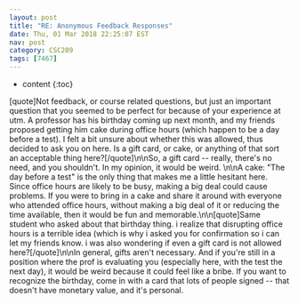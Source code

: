 ```yaml
---
layout: post
title: "RE: Anonymous Feedback Responses"
date: Thu, 01 Mar 2018 22:25:07 EST
nav: post
category: CSC209
tags: [7467]
---
```


* content
{:toc}

[quote]Not feedback, or course related questions, but just an important question that you seemed to be perfect for because of your experience at utm. A professor has his birthday coming up next month, and my friends proposed getting him cake during office hours (which happen to be a day before a test). I felt a bit unsure about whether this was allowed, thus decided to ask you on here. Is a gift card, or cake, or anything of that sort an acceptable thing here?[/quote]\n\nSo, a gift card -- really, there's no need, and you shouldn't. In my opinion, it would be weird. \n\nA cake: "The day before a test" is the only thing that makes me a little hesitant here. Since office hours are likely to be busy, making a big deal could cause problems. If you were to bring in a cake and share it around with everyone who attended office hours, without making a big deal of it or reducing the time available, then it would be fun and memorable.\n\n[quote]Same student who asked about that birthday thing. i realize that disrupting office hours is a terrible idea (which is why i asked you for confirmation so i can let my friends know. i was also wondering if even a gift card is not allowed here?[/quote]\n\nIn general, gifts aren't necessary. And if you're still in a position where the prof is evaluating you (especially here, with the test the next day), it would be weird because it could feel like a bribe. If you want to recognize the birthday, come in with a card that lots of people signed -- that doesn't have monetary value, and it's personal.
<!-- more -->
<p></p>
